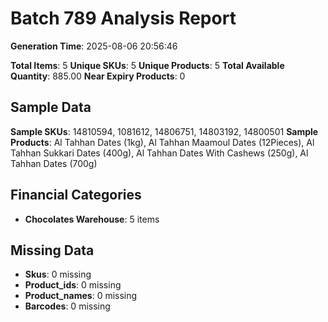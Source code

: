 # Batch 789 Analysis Report

**Generation Time**: 2025-08-06 20:56:46

**Total Items**: 5
**Unique SKUs**: 5
**Unique Products**: 5
**Total Available Quantity**: 885.00
**Near Expiry Products**: 0

## Sample Data
**Sample SKUs**: 14810594, 1081612, 14806751, 14803192, 14800501
**Sample Products**: Al Tahhan Dates (1kg), Al Tahhan Maamoul Dates (12Pieces), Al Tahhan Sukkari Dates (400g), Al Tahhan Dates With Cashews (250g), Al Tahhan Dates (700g)

## Financial Categories
- **Chocolates Warehouse**: 5 items

## Missing Data
- **Skus**: 0 missing
- **Product_ids**: 0 missing
- **Product_names**: 0 missing
- **Barcodes**: 0 missing
